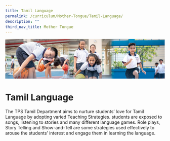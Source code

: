 ```yaml
---
title: Tamil Language
permalink: /curriculum/Mother-Tongue/Tamil-Language/
description: ""
third_nav_title: Mother Tongue
---
```

![](/images/Our%20Learning%20Experiences.jpg)


Tamil Language
==============

The TPS Tamil Department aims to nurture students’ love for Tamil Language by adopting varied Teaching Strategies. students are exposed to songs, listening to stories and many different language games. Role plays, Story Telling and Show-and-Tell are some strategies used effectively to arouse the students’ interest and engage them in learning the language.